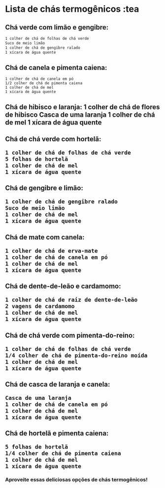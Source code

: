<h1> Lista de chás termogênicos :tea




<h2>Chá verde com limão e gengibre:</h2>

```html
1 colher de chá de folhas de chá verde
Suco de meio limão
1 colher de chá de gengibre ralado
1 xícara de água quente
```

<h2>Chá de canela e pimenta caiena:    </h2>

    1 colher de chá de canela em pó
    1/2 colher de chá de pimenta caiena
    1 colher de chá de mel
    1 xícara de água quente

<h2>Chá de hibisco e laranja:
    1 colher de chá de flores de hibisco
    Casca de uma laranja
    1 colher de chá de mel
    1 xícara de água quente

<h2>Chá de chá verde com hortelã:

    1 colher de chá de folhas de chá verde
    5 folhas de hortelã
    1 colher de chá de mel
    1 xícara de água quente

<h2>Chá de gengibre e limão:

    1 colher de chá de gengibre ralado
    Suco de meio limão
    1 colher de chá de mel
    1 xícara de água quente

<h2>Chá de mate com canela:

    1 colher de chá de erva-mate
    1 colher de chá de canela em pó
    1 colher de chá de mel
    1 xícara de água quente

<h2>Chá de dente-de-leão e cardamomo:

    1 colher de chá de raiz de dente-de-leão
    2 vagens de cardamomo
    1 colher de chá de mel
    1 xícara de água quente

<h2>Chá de chá verde com pimenta-do-reino:

    1 colher de chá de folhas de chá verde
    1/4 colher de chá de pimenta-do-reino moída
    1 colher de chá de mel
    1 xícara de água quente

<h2>Chá de casca de laranja e canela:

    Casca de uma laranja
    1 colher de chá de canela em pó
    1 colher de chá de mel
    1 xícara de água quente

<h2>Chá de hortelã e pimenta caiena:

    5 folhas de hortelã
    1/4 colher de chá de pimenta caiena
    1 colher de chá de mel
    1 xícara de água quente

<h3>Aproveite essas deliciosas opções de chás termogênicos!
